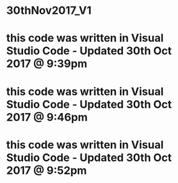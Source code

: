 # 30thNov2017_V1
# this code was written in Visual Studio Code - Updated 30th Oct 2017 @ 9:39pm
# this code was written in Visual Studio Code - Updated 30th Oct 2017 @ 9:46pm
# this code was written in Visual Studio Code - Updated 30th Oct 2017 @ 9:52pm

